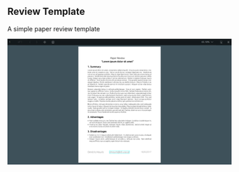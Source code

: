 ## Review Template
A simple paper review template

[![alt text][2]][1]

  [1]: ./example.pdf
  [2]: ./images/example-review.png
